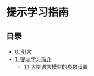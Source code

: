 # 提示学习指南

## 目录

- [0. 引言](/提示学习指南/引言.md)
- [1. 提示学习简介](/提示学习指南/提示学习简介.md)
  - [1.1 大型语言模型的参数设置](/提示学习指南/大型语言模型的参数设置.md)
